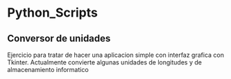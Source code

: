 # Python_Scripts

## Conversor de unidades
Ejercicio para tratar de hacer una aplicacion simple con interfaz grafica con Tkinter.
Actualmente convierte algunas unidades de longitudes y de almacenamiento informatico